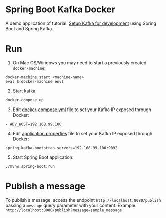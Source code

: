 # Spring Boot Kafka Docker

A demo application of tutorial: [Setup Kafka for development](https://dev.to/fabiothiroki/setup-kafka-for-development-44cd) using Spring Boot and Spring Kafka.

# Run
1. On Mac OS/Windows you may need to start a previously created `docker-machine`:
```
docker-machine start <machine-name>
eval $(docker-machine env)
```

2. Start kafka:
```
docker-compose up
```

3. Edit [docker-compose.yml](docker-compose.yml) file to set your Kafka IP exposed through Docker:
```
- ADV_HOST=192.168.99.100
```

4. Edit [application.properties](src/main/resources/application.properties) file to set your Kafka IP exposed through Docker:
```
spring.kafka.bootstrap-servers=192.168.99.100:9092
```


5. Start Spring Boot application:
```
./mvnw spring-boot:run
```

# Publish a message
To publish a message, access the endpoint `http://localhost:8080/publish` passing a `message` query parameter with your content. Example: `http://localhost:8080/publish?message=sample_message`